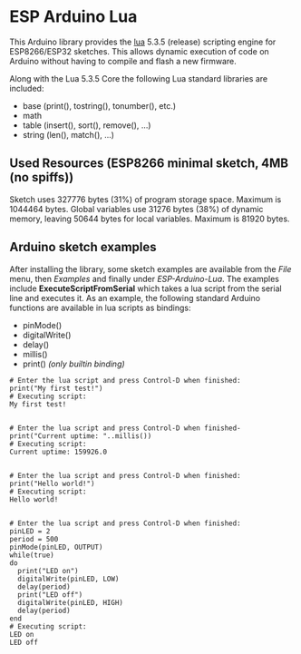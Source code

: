 # ESP Arduino Lua

This Arduino library provides the [lua](https://www.lua.org/) 5.3.5 (release) scripting engine for ESP8266/ESP32 sketches. This allows dynamic execution of code on Arduino without having to compile and flash a new firmware. 

Along with the Lua 5.3.5 Core the following Lua standard libraries are included:

- base (print(), tostring(), tonumber(), etc.)
- math
- table (insert(), sort(), remove(), ...)
- string (len(), match(), ...)

## Used Resources (ESP8266 minimal sketch, 4MB (no spiffs))

Sketch uses 327776 bytes (31%) of program storage space. Maximum is 1044464 bytes.
Global variables use 31276 bytes (38%) of dynamic memory, leaving 50644 bytes for local variables. Maximum is 81920 bytes.


## Arduino sketch examples

After installing the library, some sketch examples are available from the *File* menu, then *Examples* and finally under *ESP-Arduino-Lua*. The examples include **ExecuteScriptFromSerial** which takes a lua script from the serial line and executes it. As an example, the following standard Arduino functions are available in lua scripts as bindings:

- pinMode()
- digitalWrite()
- delay()
- millis()
- print() *(only builtin binding)*

```
# Enter the lua script and press Control-D when finished:
print("My first test!")
# Executing script:
My first test!


# Enter the lua script and press Control-D when finished-
print("Current uptime: "..millis())
# Executing script:
Current uptime: 159926.0


# Enter the lua script and press Control-D when finished:
print("Hello world!")
# Executing script:
Hello world!


# Enter the lua script and press Control-D when finished:
pinLED = 2
period = 500
pinMode(pinLED, OUTPUT)
while(true)
do
  print("LED on")
  digitalWrite(pinLED, LOW)
  delay(period)
  print("LED off")
  digitalWrite(pinLED, HIGH)
  delay(period)
end
# Executing script:
LED on
LED off
```
